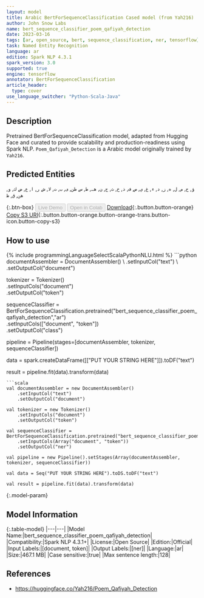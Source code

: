 ```yaml
---
layout: model
title: Arabic BertForSequenceClassification Cased model (from Yah216)
author: John Snow Labs
name: bert_sequence_classifier_poem_qafiyah_detection
date: 2023-03-16
tags: [ar, open_source, bert, sequence_classification, ner, tensorflow]
task: Named Entity Recognition
language: ar
edition: Spark NLP 4.3.1
spark_version: 3.0
supported: true
engine: tensorflow
annotator: BertForSequenceClassification
article_header:
  type: cover
use_language_switcher: "Python-Scala-Java"
---
```


## Description

Pretrained BertForSequenceClassification model, adapted from Hugging Face and curated to provide scalability and production-readiness using Spark NLP. `Poem_Qafiyah_Detection` is a Arabic model originally trained by `Yah216`.

## Predicted Entities

`ؤ`, `ح`, `م`, `ل`, `ه`, `ز`, `د`, `ء`, `غ`, `ي`, `ص`, `ف`, `ذ`, `خ`, `ث`, `ج`, `ن`, `هـ`, `ط`, `س`, `طن`, `ى`, `ب`, `ت`, `لا`, `ش`, `ر`, `ا`, `ع`, `ض`, `ك`, `و`, `هن`, `ق`, `ظ`

{:.btn-box}
<button class="button button-orange" disabled>Live Demo</button>
<button class="button button-orange" disabled>Open in Colab</button>
[Download](https://s3.amazonaws.com/auxdata.johnsnowlabs.com/public/models/bert_sequence_classifier_poem_qafiyah_detection_ar_4.3.1_3.0_1678947517395.zip){:.button.button-orange}
[Copy S3 URI](s3://auxdata.johnsnowlabs.com/public/models/bert_sequence_classifier_poem_qafiyah_detection_ar_4.3.1_3.0_1678947517395.zip){:.button.button-orange.button-orange-trans.button-icon.button-copy-s3}

## How to use



<div class="tabs-box" markdown="1">
{% include programmingLanguageSelectScalaPythonNLU.html %}
```python
documentAssembler = DocumentAssembler() \
    .setInputCol("text") \
    .setOutputCol("document")

tokenizer = Tokenizer() \
    .setInputCols("document") \
    .setOutputCol("token")

sequenceClassifier = BertForSequenceClassification.pretrained("bert_sequence_classifier_poem_qafiyah_detection","ar") \
    .setInputCols(["document", "token"]) \
    .setOutputCol("class")

pipeline = Pipeline(stages=[documentAssembler, tokenizer, sequenceClassifier])

data = spark.createDataFrame([["PUT YOUR STRING HERE"]]).toDF("text")

result = pipeline.fit(data).transform(data)
```
```scala
val documentAssembler = new DocumentAssembler()
    .setInputCol("text")
    .setOutputCol("document")

val tokenizer = new Tokenizer()
    .setInputCols("document")
    .setOutputCol("token")

val sequenceClassifier = BertForSequenceClassification.pretrained("bert_sequence_classifier_poem_qafiyah_detection","ar")
    .setInputCols(Array("document", "token"))
    .setOutputCol("ner")

val pipeline = new Pipeline().setStages(Array(documentAssembler, tokenizer, sequenceClassifier))

val data = Seq("PUT YOUR STRING HERE").toDS.toDF("text")

val result = pipeline.fit(data).transform(data)
```
</div>

{:.model-param}
## Model Information

{:.table-model}
|---|---|
|Model Name:|bert_sequence_classifier_poem_qafiyah_detection|
|Compatibility:|Spark NLP 4.3.1+|
|License:|Open Source|
|Edition:|Official|
|Input Labels:|[document, token]|
|Output Labels:|[ner]|
|Language:|ar|
|Size:|467.1 MB|
|Case sensitive:|true|
|Max sentence length:|128|

## References

- https://huggingface.co/Yah216/Poem_Qafiyah_Detection